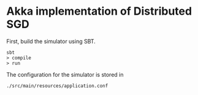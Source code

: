 # Akka implementation of Distributed SGD

First, build the simulator using SBT.

```
sbt
> compile
> run
```

The configuration for the simulator is stored in

```
./src/main/resources/application.conf
```
